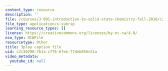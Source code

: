 ```yaml
---
content_type: resource
description: ''
file: /courses/3-091-introduction-to-solid-state-chemistry-fall-2018/c2c302907b1acf766fee77deb056c51a_P19jcEvALl4.srt
file_type: application/x-subrip
learning_resource_types: []
license: https://creativecommons.org/licenses/by-nc-sa/4.0/
ocw_type: OCWFile
resourcetype: Other
title: 3play caption file
uid: c2c30290-7b1a-cf76-6fee-77deb056c51a
video_metadata:
  youtube_id: null
---
```

